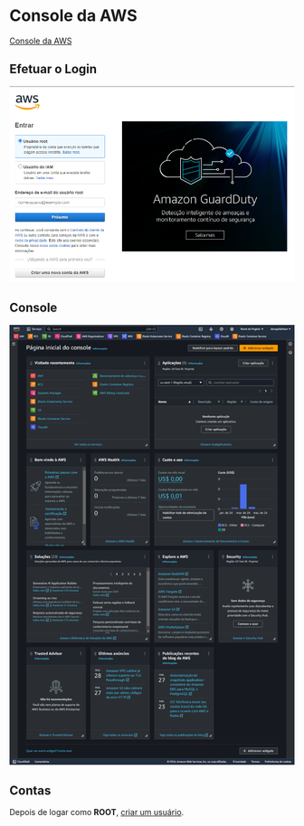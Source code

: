 # Console da AWS

[Console da AWS](https://console.aws.amazon.com/)

## Efetuar o Login

<div align="center">

![login](./images/login.png)

</div>

## Console

<div align="center">

![Console](./images/console.png)

</div>

## Contas

Depois de logar como **ROOT**, [criar um usuário](../modulo2/usuario/criar.md).